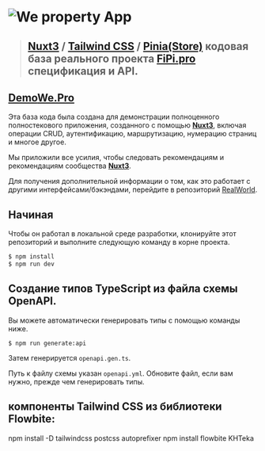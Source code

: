 # ![We property App](logo.png)

> ## [Nuxt3](https://nuxt.com/) / [Tailwind CSS](https://tailwindcss.com/) / [Pinia(Store)](https://pinia.vuejs.org/) кодовая база реального проекта [FiPi.pro](https://git.fipi.pro/krasi/Backend) спецификация и API.

## [Demo](https://we-property.ru/)[We.Pro](https://#)

Эта база кода была создана для демонстрации полноценного полностекового приложения, созданного с помощью **[Nuxt3](https://nuxt.com/)**, включая операции CRUD, аутентификацию, маршрутизацию, нумерацию страниц и многое другое.

Мы приложили все усилия, чтобы следовать рекомендациям и рекомендациям сообщества **[Nuxt3](https://nuxt.com/)**.

Для получения дополнительной информации о том, как это работает с другими интерфейсами/бэкэндами, перейдите в репозиторий [RealWorld](https://github.com/gothinkster/realworld).

## Начиная

Чтобы он работал в локальной среде разработки, клонируйте этот репозиторий и выполните следующую команду в корне проекта.

```bash
$ npm install
$ npm run dev
```

## Создание типов TypeScript из файла схемы OpenAPI.

Вы можете автоматически генерировать типы с помощью команды ниже.

```
$ npm run generate:api
```

Затем генерируется `openapi.gen.ts`.

Путь к файлу схемы указан `openapi.yml`.
Обновите файл, если вам нужно, прежде чем генерировать типы.

## компоненты Tailwind CSS из библиотеки Flowbite:

npm install -D tailwindcss postcss autoprefixer
npm install flowbite
KHTeka
